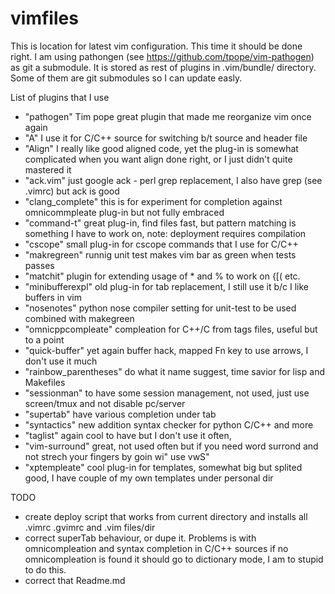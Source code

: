 vimfiles
========

This is location for latest vim configuration.
This time it should be done right. 
I am using pathongen (see https://github.com/tpope/vim-pathogen) as git a submodule.
It is stored as rest of plugins in .vim/bundle/ directory.
Some of them are git submodules so I can update easly.

List of plugins that I use
*   "pathogen"  Tim pope great plugin that made me reorganize vim once again
*   "A" I use it for C/C++ source for switching b/t source and header file 
*   "Align"  I really like good aligned code, 
        yet the plug-in is somewhat complicated when you want align done right,
    or I just didn't quite mastered it 
*   "ack.vim" just google ack - perl grep replacement, 
    I also have grep (see .vimrc) but ack is good
*   "clang_complete" this is for experiment for completion against omnicommpleate 
    plug-in but not fully embraced
*   "command-t" great plug-in, find files fast, 
    but pattern matching is something I have to work on, 
    note: deployment requires compilation
*   "cscope" small plug-in for cscope commands that I use for C/C++
*   "makregreen"  runnig unit test makes vim bar as green when tests passes
*   "matchit" plugin for extending usage of * and % to work on {[( etc. 
*   "minibufferexpl" old plug-in for tab replacement, I still use it
    b/c I like buffers in vim
*   "nosenotes"  python nose compiler setting for unit-test 
    to be used combined with makegreen 
*   "omnicppcompleate" compleation for C++/C from tags files, 
    useful but to a point
*   "quick-buffer" yet again buffer hack, 
    mapped Fn key to use arrows, I don't use it much
*   "rainbow_parentheses" do what it name suggest, 
    time savior for lisp and Makefiles
*   "sessionman" to have some session management, 
    not used, just use screen/tmux and not disable pc/server
*   "supertab" have various completion under tab
*   "syntactics" new addition syntax checker for python C/C++ and more
*   "taglist" again cool to have but I don't use it often, 
*   "vim-surround" great, not used often but if you need word surrond 
    and not strech your fingers by goin wi"<esc>  use vwS" 
*   "xptempleate" cool plug-in for templates, somewhat big but splited good,
    I have couple of my own templates under personal dir

TODO
* create deploy script that works from current directory and installs all .vimrc .gvimrc and .vim files/dir
* correct superTab behaviour, or dupe it. Problems is with omnicompleation and syntax completion in C/C++ 
    sources if no omnicompleation is found it should go to dictionary mode, I am to stupid to do this.
* correct that Readme.md
